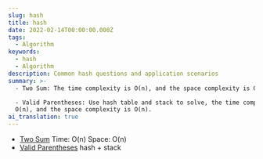 ```yaml
---
slug: hash
title: hash
date: 2022-02-14T00:00:00.000Z
tags:
  - Algorithm
keywords:
  - hash
  - Algorithm
description: Common hash questions and application scenarios
summary: >-
  - Two Sum: The time complexity is O(n), and the space complexity is O(n).

  - Valid Parentheses: Use hash table and stack to solve, the time complexity is
  O(n), and the space complexity is O(n).
ai_translation: true
---
```


- [Two Sum](https://leetcode.com/problems/two-sum/)
  Time: O(n) Space: O(n)
- [Valid Parentheses](https://leetcode.com/submissions/detail/264620145/)
  hash + stack
